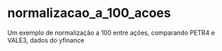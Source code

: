 # normalizacao_a_100_acoes
Um exemplo de normalização a 100 entre ações, comparando PETR4 e VALE3, dados do yfinance
